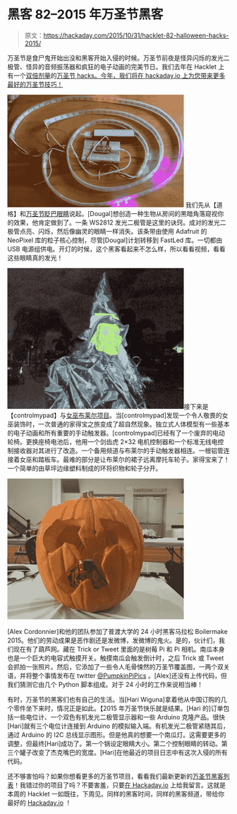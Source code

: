 # 黑客 82–2015 年万圣节黑客

> 原文：<https://hackaday.com/2015/10/31/hacklet-82-halloween-hacks-2015/>

万圣节是食尸鬼开始出没和黑客开始入侵的时候。万圣节前夜是怪异闪烁的发光二极管、怪异的音频振荡器和疯狂的电子动画的完美节日。我们去年在 Hacklet 上有一个[双倍剂量](http://hackaday.com/2014/10/24/hacklet-20-halloween-hacks/)的[万圣节 hacks。今年，我们将在 hackaday.io 上为您带来更多最好的万圣节技巧！](http://hackaday.com/2014/10/31/hacklet-21-halloween-hacks-part-2/)

[![eyes1](img/79bf24c939a63a2d1865f4468a5a8c4d.png)](https://hackaday.io/project/7953) 我们先从【道格】和[万圣节眨巴眼睛](https://hackaday.io/project/7953)说起。[Dougal]想创造一种生物从房间的黑暗角落窥视你的效果，他肯定做到了。一条 WS2812 发光二极管是这里的诀窍。成对的发光二极管点亮、闪烁，然后像幽灵的眼睛一样消失。该条带由使用 Adafruit 的 NeoPixel 库的粒子核心控制，尽管[Dougal]计划转移到 FastLed 库。一切都由 USB 电源组供电。开灯的时候，这个黑客看起来不怎么样，所以看看视频，看看这些眼睛真的发光！

![witch1](img/f8b296ba2864a0f84c8319371809aecc.png)接下来是【controlmypad】与[女巫布莱尔项目](https://hackaday.io/project/3286)。当[controlmypad]发现一个令人敬畏的女巫装饰时，一次普通的家得宝之旅变成了超自然现象。独立式人体模型有一些基本的电子动画和所有重要的手动触发器。[controlmypad]已经有了一个废弃的电动轮椅。更换座椅电池后，他用一个剑齿虎 2×32 电机控制器和一个标准无线电控制接收器对其进行了改造。一个备用频道与布莱尔的手动触发器相连。一根铝管连接着女巫和踏板车。最难的部分是让布莱尔的裙子远离摩托车轮子。家得宝来了！一个简单的由草坪边缘塑料制成的环将织物和轮子分开。

[![tweet-trick](img/81bedbd9ec3372cd25d1450eca13f6d6.png)](https://hackaday.io/project/8102)

[Alex Cordonnier]和他的团队参加了普渡大学的 24 小时黑客马拉松 Boilermake 2015。他们的劳动成果是恶作剧还是发微博，发微博的鬼火。是的，伙计们，我们现在有了葫芦网。藏在 Trick or Tweet 里面的是树莓 Pi 和 Pi 相机。南瓜本身也是一个巨大的电容式触摸开关。触摸南瓜会触发倒计时，之后 Trick 或 Tweet 会抓拍一张照片。然后，它添加了一些令人毛骨悚然的万圣节覆盖图，一两个双关语，并将整个事情发布在 twitter [@PumpkinPiPics](https://twitter.com/PumpkinPiPics) 。[Alex]还没有上传代码，但我们猜测它由几个 Python 脚本组成。对于 24 小时的工作来说相当棒！

有时，万圣节的黑客们也有自己的生活。当[Hari Wiguna]拿着他从中国订购的几个零件坐下来时，情况正是如此。【2015 年万圣节快乐就是结果。[Hari 的]订单包括一些电位计、一个双色有机发光二极管显示器和一些 Arduino 克隆产品。很快[Hari]就有三个电位计连接到 Arduino 的模拟输入端。有机发光二极管紧随其后，通过 Arduino 的 I2C 总线显示图形。但是他真的想要一个南瓜灯。这需要更多的调整，但最终[Hari]成功了。第一个锅设定眼睛大小。第二个控制眼睛的转动。第三个罐子改变了杰克嘴巴的宽度。[Hari]在他最近的项目日志中有这次入侵的所有代码。

还不够害怕吗？如果你想看更多的万圣节项目，看看我们最新更新的[万圣节黑客列表](https://hackaday.io/list/3225-halloween-hacks)！我错过你的项目了吗？不要害羞，只要[在 Hackaday.io](https://hackaday.io/adam) 上给我留言。这就是本周的 Hacklet 一如既往，下周见。同样的黑客时间，同样的黑客频道，带给你最好的 [Hackaday.io](https://hackaday.io/) ！
